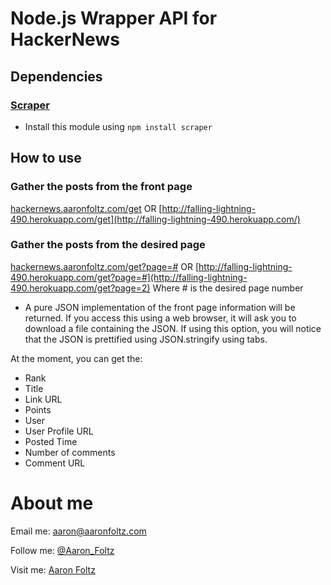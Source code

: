 # Node.js Wrapper API for HackerNews

## Dependencies
### [Scraper](https://github.com/mape/node-scraper)
* Install this module using `npm install scraper`
	

## How to use

### Gather the posts from the front page
[hackernews.aaronfoltz.com/get](hackernews.aaronfoltz.com/get)
OR
[http://falling-lightning-490.herokuapp.com/get](http://falling-lightning-490.herokuapp.com/)
### Gather the posts from the desired page  
[hackernews.aaronfoltz.com/get?page=#](hackernews.aaronfoltz.com/get)
OR [http://falling-lightning-490.herokuapp.com/get?page=#](http://falling-lightning-490.herokuapp.com/get?page=2)
Where # is the desired page number
	
* A pure JSON implementation of the front page information will be returned.  If you access this using a web browser, it will ask you to download a file containing the JSON.  If using this option, you will notice that the JSON is prettified using JSON.stringify using tabs.
	

At the moment, you can get the:

* Rank
* Title
* Link URL
* Points
* User
* User Profile URL
* Posted Time
* Number of comments
* Comment URL
	
# About me

Email me: [aaron@aaronfoltz.com](mailto:aaron@aaronfoltz.com)

Follow me: [@Aaron_Foltz](http://twitter.com/Aaron_Foltz)

Visit me: [Aaron Foltz](http://www.aaronfoltz.com)